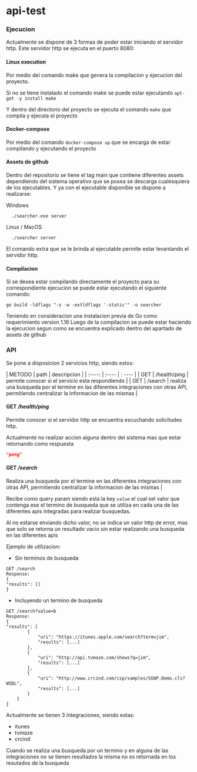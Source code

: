 # api-test

### Ejecucion

Actualmente se dispone de 3 formas de poder estar iniciando el servidor http. Este servidor http se ejecuta en el puerto 8080:

#### Linux execution
Por medio del comando make que genera la compilacion y ejecucion del proyecto.

Si no se tiene instalado el comando make se puede estar ejecutando
``apt-get -y install make ``

Y dentro del directorio del proyecto se ejecuta el comando ``make`` que compila y ejecuta el proyecto

#### Docker-compose
Por medio del comando ``docker-compose up`` que se encarga de estar compilando y ejecutando el proyecto

#### Assets de github
Dentro del repositorio se tiene el tag main que contiene diferentes assets dependiendo del sistema operativo que se posea
se descarga cualesquiera de los ejecutables. Y ya con el ejecutable disponible se dispone a realizarse:

Windows
```shell
  ./searcher.exe server
```

Linux / MacOS

```shell
  ./searcher server
```

El comando extra que se le brinda al ejecutable permite estar levantando el servidor http.


#### Compilacion

Si se desea estar compilando directamente el proyecto para su correspondiente ejecucion se puede estar ejecutando el 
siguiente comando:

``
    go build -ldflags "-s -w -extldflags '-static'" -o searcher
``

Teniendo en consideracion una instalacion previa de Go como requerimiento version 1.16
Luego de la compilacion se puede estar haciendo la ejecucion segun como se encuentra explicado dentro del apartado de assets de github

### API

Se pone a disposicion 2 servicios http, siendo estos:


| METODO | path | descripcion |
| :----: | :---- | : ---- |
| GET | /health/ping | permite conocer si el servicio esta respondiendo |
| GET | /search     | realiza una busqueda por el termine en las diferentes integraciones con otras API, permitiendo centralizar la informacion de las mismas |


#### GET _/health/ping_

Permite conocer si el servidor http se encuentra escuchando solicitudes http. 

Actualmente no realizar accion alguna dentro del sistema mas que estar retornando como respuesta 
```json
"pong"
```


#### GET _/search_

Realiza una busqueda por el termine en las diferentes integraciones con otras API, permitiendo centralizar la informacion de las mismas |

Recibe como query param siendo esta la key *`value`* el cual sel valor que contenga ese el termino de busqueda que se utiliza en cada una
de las diferentes apis integradas para realizar busquedas.

Al no estarse enviando dicho valor, no se indica un valor http de error, mas que solo se retorna un resultado vacio sin
estar realizando una busqueda en las diferentes apis

Ejemplo de utilizacion:

- Sin terminos de busqueda
```
GET /search
Response: 
{
"results": []
}
```

- Incluyendo un termino de busqueda
```
GET /search?value=b
Response: 
{
"results": [
        {
            "uri": "https://itunes.apple.com/search?term=jim",
            "results": [...]
        },
        {
            "uri": "http://api.tvmaze.com/shows?q=jim",
            "results": [...]
        },
        {
            "uri": "http://www.crcind.com/csp/samples/SOAP.Demo.cls?WSDL",
            "results": [...]
        }
    ]
}
```

Actualmente se tienen 3 integraciones, siendo estas:
- itunes
- tvmaze
- crcind

Cuando se realiza una busqueda por un termino y en alguna de las integraciones no se tienen resultados
la misma no es retornada en los resutados de la busqueda

